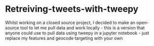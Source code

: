 # Retreiving-tweets-with-tweepy
Whilst working on a closed source project, I decided to make an open-source tool to let me pull data and work locally - this is a version that anyone could use to pull data using tweepy in a jupyter notebook - just replace my features and geocode targeting with your own
